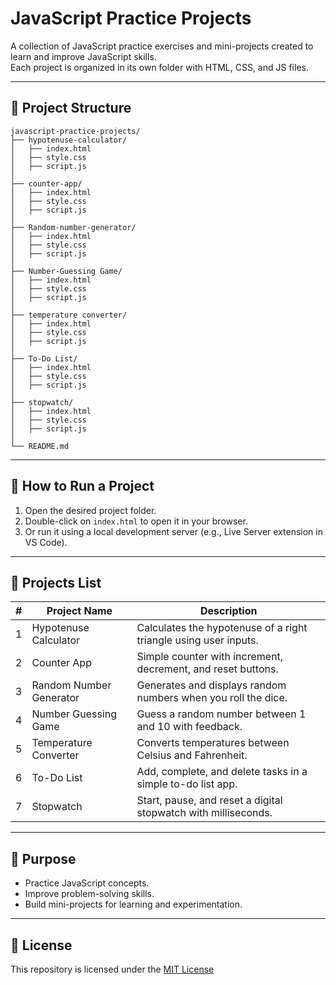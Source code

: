 # JavaScript Practice Projects

A collection of JavaScript practice exercises and mini-projects created to learn and improve JavaScript skills.  
Each project is organized in its own folder with HTML, CSS, and JS files.

---

## 📂 Project Structure

```
javascript-practice-projects/
├── hypotenuse-calculator/
│   ├── index.html
│   ├── style.css
│   ├── script.js
│
├── counter-app/
│   ├── index.html
│   ├── style.css
│   ├── script.js
│
├── Random-number-generator/
│   ├── index.html
│   ├── style.css
│   ├── script.js
│
├── Number-Guessing Game/
│   ├── index.html
│   ├── style.css
│   ├── script.js
│
├── temperature converter/
│   ├── index.html
│   ├── style.css
│   ├── script.js
│
├── To-Do List/
│   ├── index.html
│   ├── style.css
│   ├── script.js
│
├── stopwatch/
│   ├── index.html
│   ├── style.css
│   ├── script.js
│
└── README.md
```

---

## 🚀 How to Run a Project

1. Open the desired project folder.
2. Double-click on `index.html` to open it in your browser.
3. Or run it using a local development server (e.g., Live Server extension in VS Code).

---

## 📌 Projects List

| #   | Project Name            | Description                                                      |
| --- | ----------------------- | ---------------------------------------------------------------- |
| 1   | Hypotenuse Calculator   | Calculates the hypotenuse of a right triangle using user inputs. |
| 2   | Counter App             | Simple counter with increment, decrement, and reset buttons.     |
| 3   | Random Number Generator | Generates and displays random numbers when you roll the dice.    |
| 4   | Number Guessing Game    | Guess a random number between 1 and 10 with feedback.            |
| 5   | Temperature Converter   | Converts temperatures between Celsius and Fahrenheit.            |
| 6   | To-Do List              | Add, complete, and delete tasks in a simple to-do list app.      |
| 7   | Stopwatch               | Start, pause, and reset a digital stopwatch with milliseconds.   |

---

## 🎯 Purpose

- Practice JavaScript concepts.
- Improve problem-solving skills.
- Build mini-projects for learning and experimentation.

---

## 📜 License

This repository is licensed under the [MIT License](LICENSE)
